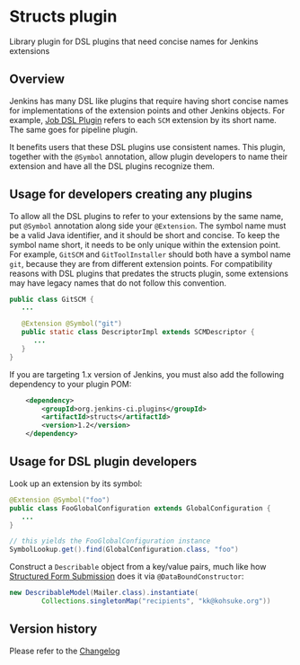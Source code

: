 # Structs plugin

Library plugin for DSL plugins that need concise names for Jenkins extensions

## Overview

Jenkins has many DSL like plugins that require having short concise names for implementations of the extension points and other Jenkins objects. For example, [Job DSL Plugin](https://plugins.jenkins.io/job-dsl) refers to each `SCM` extension by its short name. The same goes for pipeline plugin.

It benefits users that these DSL plugins use consistent names. This plugin, together with the `@Symbol` annotation, allow plugin developers to name their extension and have all the DSL plugins recognize them.

## Usage for developers creating any plugins

To allow all the DSL plugins to refer to your extensions by the same name, put `@Symbol` annotation along side your `@Extension`. The symbol name must be a valid Java identifier, and it should be short and concise. To keep the symbol name short, it needs to be only unique within the extension point. For example, `GitSCM` and `GitToolInstaller` should both have a symbol name `git`, because they are from different extension points. For compatibility reasons with DSL plugins that predates the structs plugin, some extensions may have legacy names that do not follow this convention.

``` java
public class GitSCM {
   ...

   @Extension @Symbol("git")
   public static class DescriptorImpl extends SCMDescriptor {
      ...
   }
}
```

If you are targeting 1.x version of Jenkins, you must also add the following dependency to your plugin POM:

``` xml
    <dependency>
        <groupId>org.jenkins-ci.plugins</groupId>
        <artifactId>structs</artifactId>
        <version>1.2</version>
    </dependency>
```

## Usage for DSL plugin developers

Look up an extension by its symbol:

``` java
@Extension @Symbol("foo")
public class FooGlobalConfiguration extends GlobalConfiguration {
   ...
}

// this yields the FooGlobalConfiguration instance
SymbolLookup.get().find(GlobalConfiguration.class, "foo")
```

Construct a `Describable` object from a key/value pairs, much like how [Structured Form Submission](https://wiki.jenkins.io/display/JENKINS/Structured+Form+Submission) does it via `@DataBoundConstructor`:

``` java
new DescribableModel(Mailer.class).instantiate(
        Collections.singletonMap("recipients", "kk@kohsuke.org"))
```

## Version history

Please refer to the [Changelog](CHANGELOG.md)
